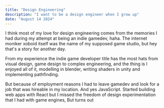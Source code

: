 ```yaml
---
title: "Design Engineering"
description: "I want to be a design engineer when I grow up"
date: "August 14 2024"
---
```


I think most of my love for design engineering comes from the memories I had during my attempt at being an indie gamedev, haha. The internet moniker xoboid itself was the name of my supposed game studio, but hey that's a story for another day.

From my experience the indie game developer title has the most hats from visual design, game design to complex engineering, and the thing is I enjoyed all of it, modelling in blender, writing shaders in unity and implementing pathfinding.

But because of employment reasons I had to leave gamedev and look for a job that was hireable in my location. And yes JavaScript. Started building web apps with React but I missed the freedom of design experimentation that I had with game engines, But turns out
